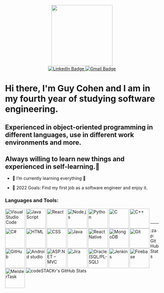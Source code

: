 <div id="header" align="center">
  <img src="https://media.giphy.com/media/fwbzI2kV3Qrlpkh59e/giphy.gif" width="200"/>
  <div id="badges">
        <a href="https://www.linkedin.com/in/guy-cohen-software-engineer/">
            <img src="https://img.shields.io/badge/LinkedIn-blue?style=for-the-badge&logo=linkedin&logoColor=white" alt="LinkedIn Badge"/>
        </a>
        <a href="mailto:Guyco070@gmail.com">
            <img src="https://img.shields.io/badge/Gmail-red?style=for-the-badge&logo=gmail&logoColor=white" alt="Gmail Badge"/>
        </a>
    </div>
</div>

# Hi there, I'm Guy Cohen and I am in my fourth year of studying software engineering.

## Experienced in object-oriented programming in different languages, use in different work environments and more.

## Always willing to learn new things and experienced in self-learning.👋

<!-- - 🔭 Check out my VS Code course: [Become A VS Code SuperHero!][course]! -->

- 🌱 I’m currently learning everything 🤣
<!-- - 👯 I’m looking to collaborate with other content creators -->
- 🥅 2022 Goals: Find my first job as a software engineer and enjoy it.
  <!-- - ⚡ Fun fact: I love plants. -->
  <!-- - 😻 Check out the NFT collection I created: [CodeCats](https://opensea.io/collection/codecats?search[sortAscending]=true&search[sortBy]=PRICE&search[toggles][0]=BUY_NOW) -->

<!-- ### Connect with me:

[![website](./img/globe-light.svg)](https://codestackr.com#gh-light-mode-only)
[![website](./img/globe-dark.svg)](https://codestackr.com#gh-dark-mode-only)
&nbsp;&nbsp;
[![website](./img/youtube-light.svg)](https://youtube.com/codestackr#gh-light-mode-only)
[![website](./img/youtube-dark.svg)](https://youtube.com/codestackr#gh-dark-mode-only)
&nbsp;&nbsp;
[![website](./img/twitter-light.svg)](https://twitter.com/codestackr#gh-light-mode-only)
[![website](./img/twitter-dark.svg)](https://twitter.com/codestackr#gh-dark-mode-only)
&nbsp;&nbsp;
[![website](./img/linkedin-light.svg)](https://linkedin.com/in/codeSTACKr#gh-light-mode-only)
[![website](./img/linkedin-dark.svg)](https://linkedin.com/in/codeSTACKr#gh-dark-mode-only)
&nbsp;&nbsp;
[![website](./img/instagram-light.svg)](https://instagram.com/codeSTACKr#gh-light-mode-only)
[![website](./img/instagram-dark.svg)](https://instagram.com/codeSTACKr#gh-dark-mode-only) -->

### Languages and Tools:

<!-- <table>
<tr>
    <td>
        <img align="center" alt="Visual Studio Code" width="65px" src="https://cdn.jsdelivr.net/gh/devicons/devicon/icons/vscode/vscode-original.svg"  />
    </td>
    <td>
        <img align="left" alt="JavaScript" width="65px" src="https://cdn.jsdelivr.net/gh/devicons/devicon/icons/javascript/javascript-original.svg"  />
    </td>
</tr>
</tr>
    <td>
        Visual Studio Code
    </td>
    <td>
        Java Script
    </td>
</tr>
</table> -->
<img align="left" alt="Visual Studio Code" width="65px" src="https://img.shields.io/badge/Visual%20Studio%20Code-0078d7?style=for-the-badge&logo=visualstudiocode&logoColor=white"  />

<img align="left" alt="Java Script" width="65px" src="https://img.shields.io/badge/Java%20Script-f7df1e?style=for-the-badge&logo=javascript&logoColor=white"  />
<img align="left" alt="React" width="65px" src="https://img.shields.io/badge/react-61DBFB?style=for-the-badge&logo=react&logoColor=white"  />
<img align="left" alt="Node.js" width="65px" src="https://img.shields.io/badge/Node.js-68A063?style=for-the-badge&logo=node.js&logoColor=white"  />

<img align="left" alt="Python" width="65px" src="https://img.shields.io/badge/Python-4B8BBE?style=for-the-badge&logo=python&logoColor=white"  />
<img align="left" alt="C" width="65px" src="https://img.shields.io/badge/C-5c6bc0?style=for-the-badge&logo=c&logoColor=white"  />
<img align="left" alt="C++" width="65px" src="https://img.shields.io/badge/C++-5E97D0?style=for-the-badge&logo=cplusplus&logoColor=white"  />
<img align="left" alt="C#" width="65px" src="https://img.shields.io/badge/C%23-37008c?style=for-the-badge&logo=csharp&logoColor=white"  />
<img align="left" alt="HTML" width="65px" src="https://img.shields.io/badge/HTML-e34c26?style=for-the-badge&logo=html5&logoColor=white"  />
<img align="left" alt="CSS" width="65px" src="https://img.shields.io/badge/CSS-264de4?style=for-the-badge&logo=css3&logoColor=white"  />
<img align="left" alt="Java" width="65px" src="https://img.shields.io/badge/Java-f89820?style=for-the-badge&logo=java&logoColor=white"  />
<img align="left" alt="React Native" width="65px" src="https://img.shields.io/badge/React%20Native-61DBFB?style=for-the-badge&logo=react&logoColor=white"  />

<img align="left" alt="MongoDB" width="65px" src="https://img.shields.io/badge/MongoDB-3FA037?style=for-the-badge&logo=mongodb&logoColor=white"  />
<img align="left" alt="Git" width="65px" src="https://img.shields.io/badge/Git-F1502F?style=for-the-badge&logo=git&logoColor=white"  />
<img align="left" alt="GitHub" width="65px" src="https://img.shields.io/badge/GitHub-171515?style=for-the-badge&logo=github&logoColor=white"  />

<img align="left" alt="Android studio" width="65px" src="https://img.shields.io/badge/Android%20Studio-669933?style=for-the-badge&logo=androidstudio&logoColor=white"  />

<img align="left" alt="ASP.NET – MVC" width="65px" src="https://img.shields.io/badge/ASP.NET-4e2acd?style=for-the-badge&logo=dotnet&logoColor=white"  />
<img align="left" alt="Jira" width="65px" src="https://img.shields.io/badge/Jira-004fc6?style=for-the-badge&logo=Jirasoftware&logoColor=white"  />
<img align="left" alt="Oracle (SQL/PL-SQL)" width="65px" src="https://img.shields.io/badge/Oracle-F80102?style=for-the-badge&logo=oracle&logoColor=white"  />
<!-- <img align="left" alt="Windows Form" width="65px" src="https://img.shields.io/badge/GitHub-171515?style=for-the-badge&logo=github&logoColor=white"  /> -->
<img align="left" alt="Jenkins" width="65px" src="https://img.shields.io/badge/Jenkins-212529?style=for-the-badge&logo=Jenkins&logoColor=white"  />
<img align="left" alt="Firebase" width="65px" src="https://img.shields.io/badge/Firebase-F6820D?style=for-the-badge&logo=Firebase&logoColor=white"  />

<img align="left" alt="MeisterTask" width="65px" src="https://img.shields.io/badge/MeisterTask-00a5f7?style=for-the-badge&logo=meistertask&logoColor=white"  />

<!-- Express
XML -->
<!-- <img align="left" alt="SQL Server" width="65px" src="https://img.shields.io/badge/GitHub-171515?style=for-the-badge&logo=github&logoColor=white"  /> -->

<!-- <img align="left" alt="HTML5" width="65px" src="https://cdn.jsdelivr.net/gh/devicons/devicon/icons/html5/html5-original.svg"  />
<img align="left" alt="CSS3" width="65px" src="https://cdn.jsdelivr.net/gh/devicons/devicon/icons/css3/css3-original.svg"  /> -->

<!-- <img align="left" alt="MySQL" width="65px" src="https://cdn.jsdelivr.net/gh/devicons/devicon/icons/mysql/mysql-original.svg"  /> -->

<!-- (<img align="left" alt="Terminal" width="65px" src="./img/terminal-light.svg" />)
(<img align="left" alt="Terminal" width="65px" src="./img/terminal-dark.svg" />) -->

<br />
<br />

---

<!-- [![Readme Card](https://github-readme-stats.vercel.app/api/pin/?username=YonatanHen&repo=Face_Rec_System&bg_color=09131B)](https://github.com/YonatanHen/Face_Rec_System) -->

<!--
<a href='https://youtu.be/C4j5wOaLyi8'>
    <img align="left" alt="Watch the video" width="300px" src="./assets/frpic.png" />
</a> -->

<!-- <details> -->
  <summary>:zap: GitHub Stats</summary>

  <img align="left" alt="codeSTACKr's GitHub Stats" src="https://github-readme-stats.vercel.app/api?username=Guyco070&show_icons=true&hide_border=false&title_color=ff652f&icon_color=FFE400&bg_color=09131B&text_color=ffffff&border_color=0c1a25" />

<!-- </details> -->

<!-- [website]: https://codeSTACKr.com
[course]: http://vsCodeHero.com
[twitter]: https://twitter.com/codeSTACKr
[youtube]: https://youtube.com/codeSTACKr
[instagram]: https://instagram.com/codeSTACKr
[linkedin]: https://linkedin.com/in/codeSTACKr
[webdevplaylist]: https://www.youtube.com/playlist?list=PLkwxH9e_vrAJ0WbEsFA9W3I1W-g_BTsbt
[jsplaylist]: https://www.youtube.com/playlist?list=PLkwxH9e_vrALRJKu7wfXby3MKeflhTu6B
[cssplaylist]: https://www.youtube.com/playlist?list=PLkwxH9e_vrALSdvZuEh6gqQdmDoDIoqz4
[reactplaylist]: https://www.youtube.com/playlist?list=PLkwxH9e_vrAK4TdffpxKY3QGyHCpxFcQ0 -->
